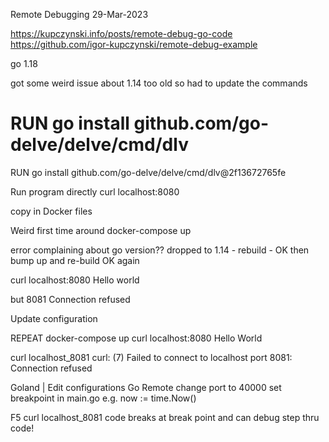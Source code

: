 Remote Debugging
29-Mar-2023

https://kupczynski.info/posts/remote-debug-go-code
https://github.com/igor-kupczynski/remote-debug-example

go 1.18


got some weird issue about 1.14 too old so had to update the commands
# RUN go install github.com/go-delve/delve/cmd/dlv
RUN go install github.com/go-delve/delve/cmd/dlv@2f13672765fe


Run program directly
curl localhost:8080

copy in Docker files

Weird first time around
docker-compose up

error complaining about go version??
dropped to 1.14 - rebuild - OK then bump up and re-build OK again

curl localhost:8080
Hello world

but 8081 Connection refused

Update configuration


REPEAT
docker-compose up
curl localhost:8080
Hello World

curl localhost_8081
curl: (7) Failed to connect to localhost port 8081: Connection refused

Goland | Edit configurations
Go Remote
change port to 40000
set breakpoint in main.go
e.g.
now := time.Now()

F5
curl localhost_8081
code breaks at break point and can debug step thru code!